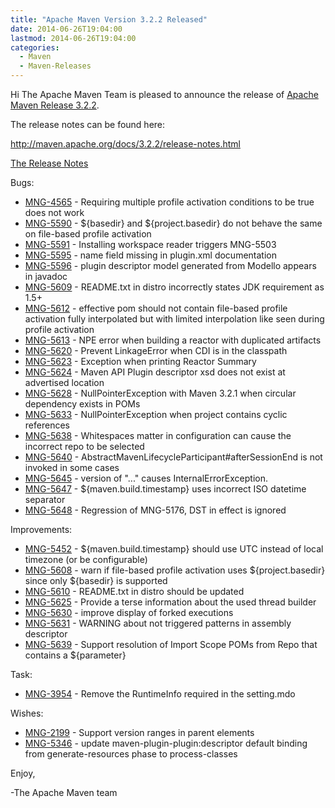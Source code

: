 ```yaml
---
title: "Apache Maven Version 3.2.2 Released"
date: 2014-06-26T19:04:00
lastmod: 2014-06-26T19:04:00
categories:
  - Maven
  - Maven-Releases
---
```

Hi 
The Apache Maven Team is pleased to announce the release of 
[Apache Maven Release 3.2.2](http://maven.apache.org/docs/3.2.2/release-notes.html).

The release notes can be found here:

http://maven.apache.org/docs/3.2.2/release-notes.html

<!-- more -->

[The Release Notes](https://jira.codehaus.org/secure/ReleaseNote.jspa?projectId=10500&version=20042)

Bugs:

 * [MNG-4565](https://issues.apache.org/jira/browse/MNG-4565) - Requiring multiple profile activation conditions to be true does not work
 * [MNG-5590](https://issues.apache.org/jira/browse/MNG-5590) - ${basedir} and ${project.basedir} do not behave the same on file-based profile activation
 * [MNG-5591](https://issues.apache.org/jira/browse/MNG-5591) - Installing workspace reader triggers MNG-5503
 * [MNG-5595](https://issues.apache.org/jira/browse/MNG-5595) - name field missing in plugin.xml documentation
 * [MNG-5596](https://issues.apache.org/jira/browse/MNG-5596) - plugin descriptor model generated from Modello appears in javadoc
 * [MNG-5609](https://issues.apache.org/jira/browse/MNG-5609) - README.txt in distro incorrectly states JDK requirement as 1.5+
 * [MNG-5612](https://issues.apache.org/jira/browse/MNG-5612) - effective pom should not contain file-based profile activation fully interpolated but with limited interpolation like seen during profile activation
 * [MNG-5613](https://issues.apache.org/jira/browse/MNG-5613) - NPE error when building a reactor with duplicated artifacts
 * [MNG-5620](https://issues.apache.org/jira/browse/MNG-5620) - Prevent LinkageError when CDI is in the classpath
 * [MNG-5623](https://issues.apache.org/jira/browse/MNG-5623) - Exception when printing Reactor Summary
 * [MNG-5624](https://issues.apache.org/jira/browse/MNG-5624) - Maven API Plugin descriptor xsd does not exist at advertised location
 * [MNG-5628](https://issues.apache.org/jira/browse/MNG-5628) - NullPointerException with Maven 3.2.1 when circular dependency exists in POMs
 * [MNG-5633](https://issues.apache.org/jira/browse/MNG-5633) - NullPointerException when project contains cyclic references
 * [MNG-5638](https://issues.apache.org/jira/browse/MNG-5638) - Whitespaces matter in <mirrorOf> configuration can cause the incorrect repo to be selected
 * [MNG-5640](https://issues.apache.org/jira/browse/MNG-5640) - AbstractMavenLifecycleParticipant#afterSessionEnd is not invoked in some cases
 * [MNG-5645](https://issues.apache.org/jira/browse/MNG-5645) - version of "..." causes InternalErrorException.
 * [MNG-5647](https://issues.apache.org/jira/browse/MNG-5647) - ${maven.build.timestamp} uses incorrect ISO datetime separator
 * [MNG-5648](https://issues.apache.org/jira/browse/MNG-5648) - Regression of MNG-5176, DST in effect is ignored

Improvements:

 * [MNG-5452](https://issues.apache.org/jira/browse/MNG-5452) - ${maven.build.timestamp} should use UTC instead of local timezone (or be configurable)
 * [MNG-5608](https://issues.apache.org/jira/browse/MNG-5608) - warn if file-based profile activation uses ${project.basedir} since only ${basedir} is supported
 * [MNG-5610](https://issues.apache.org/jira/browse/MNG-5610) - README.txt in distro should be updated
 * [MNG-5625](https://issues.apache.org/jira/browse/MNG-5625) - Provide a terse information about the used thread builder
 * [MNG-5630](https://issues.apache.org/jira/browse/MNG-5630) - improve display of forked executions
 * [MNG-5631](https://issues.apache.org/jira/browse/MNG-5631) - WARNING about not triggered patterns in assembly descriptor
 * [MNG-5639](https://issues.apache.org/jira/browse/MNG-5639) - Support resolution of Import Scope POMs from Repo that contains a ${parameter}

Task:

 * [MNG-3954](https://issues.apache.org/jira/browse/MNG-3954) - Remove the RuntimeInfo required in the setting.mdo

Wishes:

 * [MNG-2199](https://issues.apache.org/jira/browse/MNG-2199) - Support version ranges in parent elements
 * [MNG-5346](https://issues.apache.org/jira/browse/MNG-5346) - update maven-plugin-plugin:descriptor default binding from generate-resources phase to process-classes

Enjoy,

-The Apache Maven team
